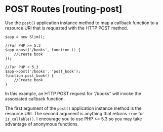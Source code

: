 # POST Routes [routing-post] #

Use the `post()` application instance method to map a callback function to a resource URI that is requested with the HTTP POST method.

    $app = new Slim();

    //For PHP >= 5.3
    $app->post('/books', function () {
        //Create book
    });

    //For PHP < 5.3
    $app->post('/books', 'post_book');
    function post_book() {
        //Create book
    }

In this example, an HTTP POST request for “/books” will invoke the associated callback function.

The first argument of the `post()` application instance method is the resource URI. The second argument is anything that returns `true` for `is_callable()`. I encourage you to use PHP >= 5.3 so you may take advantage of anonymous functions.